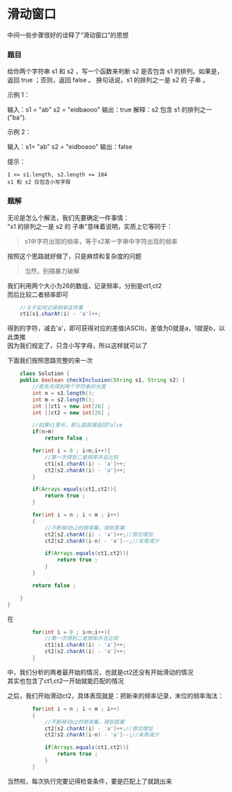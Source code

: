 # 滑动窗口
中间一些步骤很好的诠释了“滑动窗口”的思想    

### 题目
给你两个字符串 s1 和 s2 ，写一个函数来判断 s2 是否包含 s1 的排列。如果是，返回 true ；否则，返回 false 。
换句话说，s1 的排列之一是 s2 的 子串 。

示例 1：

输入：s1 = "ab" s2 = "eidbaooo"
输出：true
解释：s2 包含 s1 的排列之一 ("ba").

示例 2：

输入：s1= "ab" s2 = "eidboaoo"
输出：false



提示：

    1 <= s1.length, s2.length <= 104
    s1 和 s2 仅包含小写字母

### 题解
无论是怎么个解法，我们先要确定一件事情：    
"s1 的排列之一是 s2 的 子串"意味着说明，实质上它等同于：    
>s1中字符出现的频率，等于s2某一字串中字符出现的频率     

按照这个思路就好做了，只是麻烦和复杂度的问题    
>当然，别搞暴力破解 

我们利用两个大小为26的数组，记录频率，分别是ct1,ct2     
而后比较二者频率即可    

```Java
    //关于如何记录频率这件事
    ct1[s1.charAt(i) - 'a']++; 
```
得到的字符，减去'a'，即可获得对应的差值(ASCII)，差值为0就是a，1就是b，以此类推  
因为我们规定了，只含小写字母，所以这样就可以了  

下面我们按照思路完整的来一次    
```java
    class Solution {
    public boolean checkInclusion(String s1, String s2) {
        //首先先得到两个字符串的长度
        int n = s1.length();
        int m = s2.length();
        int []ct1 = new int[26] ; 
        int []ct2 = new int[26] ; 

        //如果s1更长，那么就直接返回false
        if(n>m)
            return false ; 

        for(int i = 0 ; i<n;i++){
            //第一次得到二者频率并且比较
            ct1[s1.charAt(i) - 'a']++; 
            ct2[s2.charAt(i) - 'a']++;
        }

        if(Arrays.equals(ct1,ct2)){
            return true ; 
        }

        for(int i = n ; i < m ; i++)
        {
            //不断移动s2的频率集，得到答案
            ct2[s2.charAt(i) - 'a']++;//首位增加
            ct2[s2.charAt(i-n) - 'a']--;//末尾减少

            if(Arrays.equals(ct1,ct2)){
                return true ; 
            }
        }

        return false ; 

    }
}
```

在
```java
        for(int i = 0 ; i<n;i++){
            //第一次得到二者频率并且比较
            ct1[s1.charAt(i) - 'a']++; 
            ct2[s2.charAt(i) - 'a']++;
        }
```
中，我们分析的两者最开始的情况，也就是ct2还没有开始滑动的情况   
其实也包含了ct1,ct2一开始就能匹配的情况 

之后，我们开始滑动ct2，具体表现就是：把新来的频率记录，末位的频率淘汰：     
```java
        for(int i = n ; i < m ; i++)
        {
            //不断移动s2的频率集，得到答案
            ct2[s2.charAt(i) - 'a']++;//首位增加
            ct2[s2.charAt(i-n) - 'a']--;//末尾减少

            if(Arrays.equals(ct1,ct2)){
                return true ; 
            }
        }
``` 
当然啦，每次执行完要记得检查条件，要是匹配上了就跳出来  


